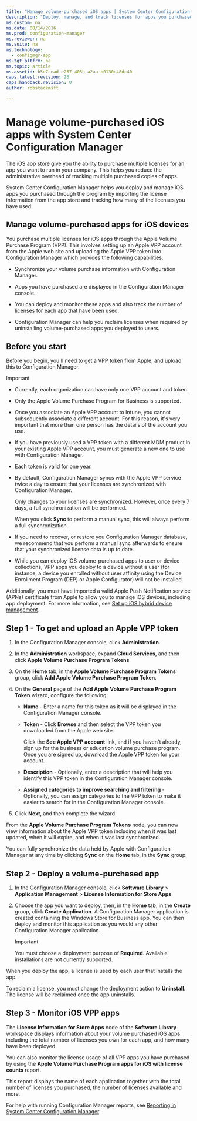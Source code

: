 ```yaml
---
title: "Manage volume-purchased iOS apps | System Center Configuration Manager"
description: "Deploy, manage, and track licenses for apps you purchased through the iOS app store."
ms.custom: na
ms.date: 08/14/2016
ms.prod: configuration-manager
ms.reviewer: na
ms.suite: na
ms.technology:
  - configmgr-app
ms.tgt_pltfrm: na
ms.topic: article
ms.assetid: b5e7cead-e257-405b-a2aa-b0130e48dc40
caps.latest.revision: 23
caps.handback.revision: 0
author: robstackmsft

---
```

# Manage volume-purchased iOS apps with System Center Configuration Manager


 The iOS app store give you the ability to purchase multiple licenses for an app you want to run in your company. This helps you reduce the administrative overhead of tracking multiple purchased copies of apps.  

 System Center Configuration Manager helps you deploy and manage iOS apps you purchased through the program by importing the license information from the app store and tracking how many of the licenses you have used.  

## Manage volume-purchased apps for iOS devices  
 You purchase multiple licenses for iOS apps through the Apple Volume Purchase Program (VPP). This involves setting up an Apple VPP account from the Apple web site and uploading the Apple VPP token into Configuration Manager which provides the following capabilities:  

-   Synchronize your volume purchase information with Configuration Manager.  

-   Apps you have purchased are displayed in the Configuration Manager console.  

-   You can deploy and monitor these apps and also track the number of licenses for each app that have been used.  

-   Configuration Manager can help you reclaim licenses when required by uninstalling volume-purchased apps you deployed to users.  

## Before you start  
 Before you begin, you'll need to get a VPP token from Apple, and upload this to Configuration Manager.  

> [!IMPORTANT]  
>  -   Currently, each organization can have only one VPP account and token.  
> -   Only the Apple Volume Purchase Program for Business is supported.  
> -   Once you associate an Apple VPP account to Intune, you cannot subsequently associate a different account. For this reason, it's very important that more than one person has the details of the account you use.  
> -   If you have previously used a VPP token with a different MDM product in your existing Apple VPP account, you must generate a new one to use with Configuration Manager.  
> -   Each token is valid for one year.  
> -   By default, Configuration Manager syncs with the Apple VPP service twice a day to ensure that your licenses are synchronized with Configuration Manager.  
>   
>      Only changes to your licenses are synchronized. However, once every 7 days, a full synchronization will be performed.  
>   
>      When you click **Sync** to perform a manual sync, this will always perform a full synchronization.  
> -   If you need to recover, or restore you Configuration Manager database, we recommend that you perform a manual sync afterwards to ensure that your synchronized license data is up to date.  
> -   While you can deploy iOS volume-purchased apps to user or device collections, VPP apps you deploy to a device without a user (for instance, a device you enrolled without user affinity using the Device Enrollment Program (DEP) or Apple Configurator) will not be installed.  

 Additionally, you must have imported a valid Apple Push Notification service (APNs) certificate from Apple to allow you to manage iOS devices, including app deployment. For more information, see [Set up iOS hybrid device management](../../mdm/deploy-use/set-up-ios-hybrid-device-management.md).  

## Step 1 - To get and upload an Apple VPP token  

1.  In the Configuration Manager console, click **Administration**.  

2.  In the **Administration** workspace, expand **Cloud Services**, and then click **Apple Volume Purchase Program Tokens**.   

3.  On the **Home** tab, in the **Apple Volume Purchase Program Tokens** group, click **Add Apple Volume Purchase Program Token**.  

4.  On the **General** page of the **Add Apple Volume Purchase Program Token** wizard, configure the following:   

    -   **Name** - Enter a name for this token as it will be displayed in the Configuration Manager console.  

    -   **Token** - Click **Browse** and then select the VPP token you downloaded from the Apple web site.  

         Click the **See Apple VPP account** link, and if you haven't already, sign up for the business or education volume purchase program. Once you are signed up, download the Apple VPP token for your account.  

    -   **Description** - Optionally, enter a description that will help you identify this VPP token in the Configuration Manager console.  

    -   **Assigned categories to improve searching and filtering** - Optionally, you can assign categories to the VPP token to make it easier to search for in the Configuration Manager console.  

5.  Click **Next**, and then complete the wizard.  

 From the **Apple Volume Purchase Program Tokens** node, you can now view information about the Apple VPP token including when it was last updated, when it will expire, and when it was last synchronized.

 You can fully synchronize the data held by Apple with Configuration Manager at any time by clicking **Sync** on the **Home** tab, in the **Sync** group.  

## Step 2 - Deploy a volume-purchased app  

1.  In the Configuration Manager console, click **Software Library** > **Application Management** > **License Information for Store Apps**.  

3.  Choose the app you want to deploy, then, in the **Home** tab, in the **Create** group, click **Create Application**.
A Configuration Manager application is created containing the Windows Store for Business app. You can then deploy and monitor this application as you would any other Configuration Manager application.

    > [!IMPORTANT]  
    > You must choose a deployment purpose of **Required**. Available installations are not currently supported.

 When you deploy the app, a license is used by each user that installs the app.  

 To reclaim a license, you must change the deployment action to **Uninstall**. The license will be reclaimed once the app uninstalls.  

## Step 3 - Monitor iOS VPP apps  
 The **License Information for Store Apps** node of the **Software Library** workspace displays information about your volume purchased iOS apps including the total number of licenses you own for each app, and how many have been deployed.

 You can also monitor the license usage of all VPP apps you have purchased by using the **Apple Volume Purchase Program apps for iOS with license counts** report.  

 This report displays the name of each application together with the total number of licenses you purchased, the number of licenses available and more.  

 For help with running Configuration Manager reports, see [Reporting in System Center Configuration Manager](../../core/servers/manage/reporting.md).  
